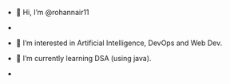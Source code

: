 - 👋 Hi, I’m @rohannair11
- 
- 👀 I’m interested in Artificial Intelligence, DevOps and Web Dev. 
 
- 🌱 I’m currently learning DSA (using java).  
-

<!---
rohannair11/rohannair11 is a ✨ special ✨ repository because its `README.md` (this file) appears on your GitHub profile.
You can click the Preview link to take a look at your changes.
--->
